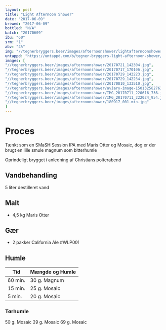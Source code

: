 ```yaml
---
layout: post
title: "Light Afternoon Shower"
date: "2017-06-09"
brewed: "2017-06-09"
bottled: "N/A"
batch: "20170609"
ibu: "60"
srm: "1"
abv: "4%"
img: "//tegnerbryggers.beer/images/afternoonshower/lightafternoonshower.jpg"
untappd: "https://untappd.com/b/tegner-bryggers-light-afternoon-shower/2193512"
images: [
"//tegnerbryggers.beer/images/afternoonshower/20170721_142304.jpg",
"//tegnerbryggers.beer/images/afternoonshower/20170717_170106.jpg",
"//tegnerbryggers.beer/images/afternoonshower/20170729_142223.jpg",
"//tegnerbryggers.beer/images/afternoonshower/20170729_142234.jpg",
"//tegnerbryggers.beer/images/afternoonshower/20170810_133510.jpg",
"//tegnerbryggers.beer/images/afternoonshower/aviary-image-1501325827610.jpg",
"//tegnerbryggers.beer/images/afternoonshower/IMG_20170711_220616_736.jpg",
"//tegnerbryggers.beer/images/afternoonshower/IMG_20170711_222024_954.jpg",
"//tegnerbryggers.beer/images/afternoonshower/180917_001-min.jpg"
]
---
```


# Proces

Tænkt som en SMaSH Session IPA med Maris Otter og Mosaic, dog er der brugt en lille smule magnum som bitterhumle

Oprindeligt brygget i anledning af Christians polterabend

## Vandbehandling

5 liter destilleret vand

## Malt

* 4,5 kg Maris Otter

## Gær

* 2 pakker California Ale #WLP001

## Humle

| Tid     | Mængde og Humle |
| ------- | --------------- |
| 60 min. | 30 g. Magnum    |
| 15 min. | 25 g. Mosaic    |
| 5 min.  | 20 g. Mosaic    |

### Tørhumle

50 g. Mosaic
39 g. Mosaic
69 g. Mosaic
